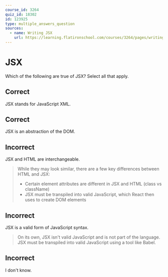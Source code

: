 ```yaml
---
course_id: 3264
quiz_id: 18302
id: 123925
type: multiple_answers_question
sources:
  - name: Writing JSX
    url: https://learning.flatironschool.com/courses/3264/pages/writing-jsx
---
```


# JSX

Which of the following are true of JSX? Select all that apply.

## Correct

JSX stands for JavaScript XML.

## Correct

JSX is an abstraction of the DOM.

## Incorrect

JSX and HTML are interchangeable.

> While they may look similar, there are a few key differences between HTML and
> JSX:
>
> - Certain element attributes are different in JSX and HTML (class vs className)
> - JSX must be transpiled into valid JavaScript, which React then uses to create DOM elements

## Incorrect

JSX is a valid form of JavaScript syntax.

> On its own, JSX isn't valid JavaScript and is not part of the language. JSX
> must be transpiled into valid JavaScript using a tool like Babel.

## Incorrect

I don't know.
